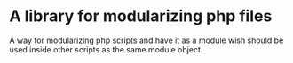 # A library for modularizing php files

A way for modularizing php scripts and have it as a module wish should be used inside other scripts as the same module object.
